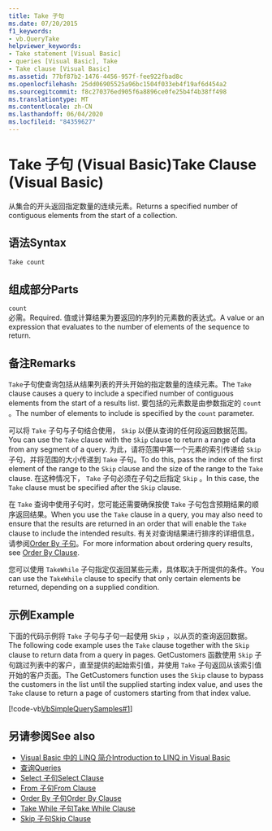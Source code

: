 ```yaml
---
title: Take 子句
ms.date: 07/20/2015
f1_keywords:
- vb.QueryTake
helpviewer_keywords:
- Take statement [Visual Basic]
- queries [Visual Basic], Take
- Take clause [Visual Basic]
ms.assetid: 77bf87b2-1476-4456-957f-fee922fbad8c
ms.openlocfilehash: 25dd06905525a96bc1504f033eb4f19af6d454a2
ms.sourcegitcommit: f8c270376ed905f6a8896ce0fe25b4f4b38ff498
ms.translationtype: MT
ms.contentlocale: zh-CN
ms.lasthandoff: 06/04/2020
ms.locfileid: "84359627"
---
```

# <a name="take-clause-visual-basic"></a><span data-ttu-id="74dc0-102">Take 子句 (Visual Basic)</span><span class="sxs-lookup"><span data-stu-id="74dc0-102">Take Clause (Visual Basic)</span></span>
<span data-ttu-id="74dc0-103">从集合的开头返回指定数量的连续元素。</span><span class="sxs-lookup"><span data-stu-id="74dc0-103">Returns a specified number of contiguous elements from the start of a collection.</span></span>  
  
## <a name="syntax"></a><span data-ttu-id="74dc0-104">语法</span><span class="sxs-lookup"><span data-stu-id="74dc0-104">Syntax</span></span>  
  
```vb  
Take count  
```  
  
## <a name="parts"></a><span data-ttu-id="74dc0-105">组成部分</span><span class="sxs-lookup"><span data-stu-id="74dc0-105">Parts</span></span>  
 `count`  
 <span data-ttu-id="74dc0-106">必需。</span><span class="sxs-lookup"><span data-stu-id="74dc0-106">Required.</span></span> <span data-ttu-id="74dc0-107">值或计算结果为要返回的序列的元素数的表达式。</span><span class="sxs-lookup"><span data-stu-id="74dc0-107">A value or an expression that evaluates to the number of elements of the sequence to return.</span></span>  
  
## <a name="remarks"></a><span data-ttu-id="74dc0-108">备注</span><span class="sxs-lookup"><span data-stu-id="74dc0-108">Remarks</span></span>  
 <span data-ttu-id="74dc0-109">`Take`子句使查询包括从结果列表的开头开始的指定数量的连续元素。</span><span class="sxs-lookup"><span data-stu-id="74dc0-109">The `Take` clause causes a query to include a specified number of contiguous elements from the start of a results list.</span></span> <span data-ttu-id="74dc0-110">要包括的元素数是由参数指定的 `count` 。</span><span class="sxs-lookup"><span data-stu-id="74dc0-110">The number of elements to include is specified by the `count` parameter.</span></span>  
  
 <span data-ttu-id="74dc0-111">可以将 `Take` 子句与子句结合使用， `Skip` 以便从查询的任何段返回数据范围。</span><span class="sxs-lookup"><span data-stu-id="74dc0-111">You can use the `Take` clause with the `Skip` clause to return a range of data from any segment of a query.</span></span> <span data-ttu-id="74dc0-112">为此，请将范围中第一个元素的索引传递给 `Skip` 子句，并将范围的大小传递到 `Take` 子句。</span><span class="sxs-lookup"><span data-stu-id="74dc0-112">To do this, pass the index of the first element of the range to the `Skip` clause and the size of the range to the `Take` clause.</span></span> <span data-ttu-id="74dc0-113">在这种情况下， `Take` 子句必须在子句之后指定 `Skip` 。</span><span class="sxs-lookup"><span data-stu-id="74dc0-113">In this case, the `Take` clause must be specified after the `Skip` clause.</span></span>  
  
 <span data-ttu-id="74dc0-114">在 `Take` 查询中使用子句时，您可能还需要确保按使 `Take` 子句包含预期结果的顺序返回结果。</span><span class="sxs-lookup"><span data-stu-id="74dc0-114">When you use the `Take` clause in a query, you may also need to ensure that the results are returned in an order that will enable the `Take` clause to include the intended results.</span></span> <span data-ttu-id="74dc0-115">有关对查询结果进行排序的详细信息，请参阅[Order By 子句](order-by-clause.md)。</span><span class="sxs-lookup"><span data-stu-id="74dc0-115">For more information about ordering query results, see [Order By Clause](order-by-clause.md).</span></span>  
  
 <span data-ttu-id="74dc0-116">您可以使用 `TakeWhile` 子句指定仅返回某些元素，具体取决于所提供的条件。</span><span class="sxs-lookup"><span data-stu-id="74dc0-116">You can use the `TakeWhile` clause to specify that only certain elements be returned, depending on a supplied condition.</span></span>  
  
## <a name="example"></a><span data-ttu-id="74dc0-117">示例</span><span class="sxs-lookup"><span data-stu-id="74dc0-117">Example</span></span>  
 <span data-ttu-id="74dc0-118">下面的代码示例将 `Take` 子句与子句一起使用 `Skip` ，以从页的查询返回数据。</span><span class="sxs-lookup"><span data-stu-id="74dc0-118">The following code example uses the `Take` clause together with the `Skip` clause to return data from a query in pages.</span></span> <span data-ttu-id="74dc0-119">GetCustomers 函数使用 `Skip` 子句跳过列表中的客户，直至提供的起始索引值，并使用 `Take` 子句返回从该索引值开始的客户页面。</span><span class="sxs-lookup"><span data-stu-id="74dc0-119">The GetCustomers function uses the `Skip` clause to bypass the customers in the list until the supplied starting index value, and uses the `Take` clause to return a page of customers starting from that index value.</span></span>  
  
 [!code-vb[VbSimpleQuerySamples#1](~/samples/snippets/visualbasic/VS_Snippets_VBCSharp/VbSimpleQuerySamples/VB/QuerySamples1.vb#1)]  
  
## <a name="see-also"></a><span data-ttu-id="74dc0-120">另请参阅</span><span class="sxs-lookup"><span data-stu-id="74dc0-120">See also</span></span>

- [<span data-ttu-id="74dc0-121">Visual Basic 中的 LINQ 简介</span><span class="sxs-lookup"><span data-stu-id="74dc0-121">Introduction to LINQ in Visual Basic</span></span>](../../programming-guide/language-features/linq/introduction-to-linq.md)
- [<span data-ttu-id="74dc0-122">查询</span><span class="sxs-lookup"><span data-stu-id="74dc0-122">Queries</span></span>](index.md)
- [<span data-ttu-id="74dc0-123">Select 子句</span><span class="sxs-lookup"><span data-stu-id="74dc0-123">Select Clause</span></span>](select-clause.md)
- [<span data-ttu-id="74dc0-124">From 子句</span><span class="sxs-lookup"><span data-stu-id="74dc0-124">From Clause</span></span>](from-clause.md)
- [<span data-ttu-id="74dc0-125">Order By 子句</span><span class="sxs-lookup"><span data-stu-id="74dc0-125">Order By Clause</span></span>](order-by-clause.md)
- [<span data-ttu-id="74dc0-126">Take While 子句</span><span class="sxs-lookup"><span data-stu-id="74dc0-126">Take While Clause</span></span>](take-while-clause.md)
- [<span data-ttu-id="74dc0-127">Skip 子句</span><span class="sxs-lookup"><span data-stu-id="74dc0-127">Skip Clause</span></span>](skip-clause.md)
